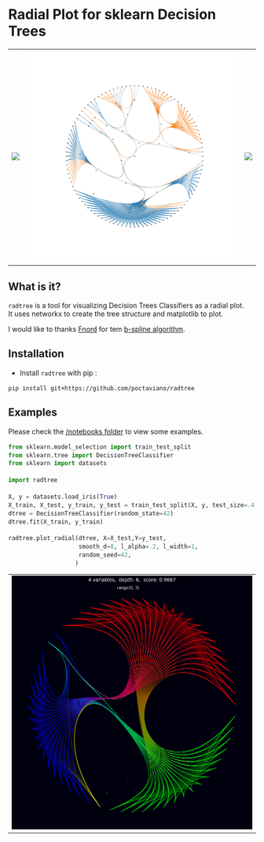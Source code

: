 # Radial Plot for sklearn Decision Trees

<table width="100%">
  <tr>
    <td><img src="./assets/iris.png?raw=true" width="100%"></td>
    <td><img src="./assets/bcancer.png?raw=true" width="100%"></td>
    <td><img src="./assets/titanic3.png?raw=true" width="100%"></td>
  </tr>
</table>

## What is it?

`radtree` is a tool for visualizing Decision Trees Classifiers as a radial plot.   
It uses networkx to create the tree structure and matplotlib to plot.

I would like to thanks <a href='https://stackoverflow.com/users/1429402/fnord'>Fnord</a> for tem <a href='https://stackoverflow.com/questions/34803197/fast-b-spline-algorithm-with-numpy-scipy'>b-spline algorithm</a>.

## Installation

- Install `radtree` with pip :

```
pip install git+https://github.com/poctaviano/radtree
```

## Examples

Please check the [/notebooks folder](./notebooks/) to view some examples.

```python
from sklearn.model_selection import train_test_split
from sklearn.tree import DecisionTreeClassifier
from sklearn import datasets

import radtree

X, y = datasets.load_iris(True)
X_train, X_test, y_train, y_test = train_test_split(X, y, test_size=.4, random_state=42)
dtree = DecisionTreeClassifier(random_state=42)
dtree.fit(X_train, y_train)

radtree.plot_radial(dtree, X=X_test,Y=y_test,
                    smooth_d=8, l_alpha=.2, l_width=1,
                    random_seed=42,
                   )

```

<table width="100%">
  <tr>
    <td><img src="./assets/iris2.png?raw=true" width="100%"></td>
  </tr>
</table>
<!-- <div bgcolor="#000000"><img src="./assets/iris2.png?raw=true" width="90%"></div> -->
